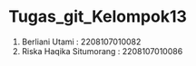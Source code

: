 # Tugas_git_Kelompok13

1. Berliani Utami : 2208107010082
2. Riska Haqika Situmorang : 2208107010086
